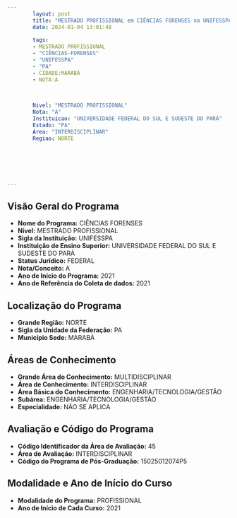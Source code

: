 ```yaml
---
        layout: post
        title: "MESTRADO PROFISSIONAL em CIÊNCIAS FORENSES na UNIFESSPA  "
        date: 2024-01-04 13:01:48
     
        tags:
        - MESTRADO PROFISSIONAL
        - "CIÊNCIAS-FORENSES"
        - "UNIFESSPA"
        - "PA"
        - CIDADE:MARABÁ
        - NOTA:A
        
       

        Nivel: "MESTRADO PROFISSIONAL"
        Nota: "A"
        Instituicao: "UNIVERSIDADE FEDERAL DO SUL E SUDESTE DO PARÁ"
        Estado: "PA"
        Area: "INTERDISCIPLINAR"
        Regiao: NORTE
        
        
        
        
        
        
---
```

## Visão Geral do Programa
- **Nome do Programa:** CIÊNCIAS FORENSES
- **Nível:** MESTRADO PROFISSIONAL
- **Sigla da Instituição:** UNIFESSPA
- **Instituição de Ensino Superior:** UNIVERSIDADE FEDERAL DO SUL E SUDESTE DO PARÁ
- **Status Jurídico:** FEDERAL
- **Nota/Conceito:** A
- **Ano de Início do Programa:** 2021
- **Ano de Referência do Coleta de dados:** 2021

## Localização do Programa
- **Grande Região:** NORTE
- **Sigla da Unidade da Federação:** PA
- **Município Sede:** MARABÁ

## Áreas de Conhecimento
- **Grande Área do Conhecimento:** MULTIDISCIPLINAR
- **Área de Conhecimento:** INTERDISCIPLINAR
- **Área Básica do Conhecimento:** ENGENHARIA/TECNOLOGIA/GESTÃO
- **Subárea:** ENGENHARIA/TECNOLOGIA/GESTÃO
- **Especialidade:** NÃO SE APLICA

## Avaliação e Código do Programa
- **Código Identificador da Área de Avaliação:** 45
- **Área de Avaliação:** INTERDISCIPLINAR
- **Código do Programa de Pós-Graduação:** 15025012074P5


## Modalidade e Ano de Início do Curso
- **Modalidade do Programa:** PROFISSIONAL
- **Ano de Início de Cada Curso:** 2021
